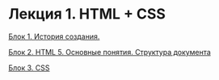 # Лекция 1. HTML + CSS

[Блок 1. История создания.](%D0%9B%D0%B5%D0%BA%D1%86%D0%B8%D1%8F%201%20HTML%20+%20CSS%20a1bcdb89ba7744a692a73863648e50df/%D0%91%D0%BB%D0%BE%D0%BA%201%20%D0%98%D1%81%D1%82%D0%BE%D1%80%D0%B8%D1%8F%20%D1%81%D0%BE%D0%B7%D0%B4%D0%B0%D0%BD%D0%B8%D1%8F%2094c23177a9ec4a069d6b7c207e54f052.md)

[Блок 2. HTML 5. Основные понятия. Структура документа](%D0%9B%D0%B5%D0%BA%D1%86%D0%B8%D1%8F%201%20HTML%20+%20CSS%20a1bcdb89ba7744a692a73863648e50df/%D0%91%D0%BB%D0%BE%D0%BA%202%20HTML%205%20%D0%9E%D1%81%D0%BD%D0%BE%D0%B2%D0%BD%D1%8B%D0%B5%20%D0%BF%D0%BE%D0%BD%D1%8F%D1%82%D0%B8%D1%8F%20%D0%A1%D1%82%D1%80%D1%83%D0%BA%D1%82%D1%83%D1%80%D0%B0%20%D0%B4%D0%BE%D0%BA%D1%83%D0%BC%D0%B5%D0%BD%D1%82%D0%B0%20152e795b66814034a0c0f73186f9a61b.md)

[Блок 3. CSS](%D0%9B%D0%B5%D0%BA%D1%86%D0%B8%D1%8F%201%20HTML%20+%20CSS%20a1bcdb89ba7744a692a73863648e50df/%D0%91%D0%BB%D0%BE%D0%BA%203%20CSS%2001230b53b95e4eac95aae8c34e326f1a.md)